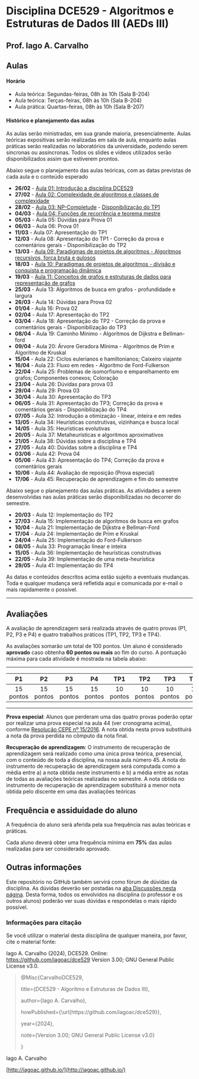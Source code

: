 # Disciplina DCE529 - Algoritmos e Estruturas de Dados III (AEDs III)

## Prof. Iago A. Carvalho

## Aulas

#### Horário

- Aula teórica: Segundas-feiras, 08h às 10h (Sala B-204)
- Aula teórica: Terças-feiras, 08h às 10h (Sala B-204)
- Aula prática: Quartas-feiras, 08h às 10h (Sala B-207)

#### Histórico e planejamento das aulas

As aulas serão ministradas, em sua grande maioria, presencialmente. Aulas teóricas expositivas serão realizadas em sala de aula, enquanto aulas práticas serão realizadas no laboratórios da universidade, podendo serem síncronas ou assíncronas. Todos os slides e vídeos utilizados serão disponibilizados assim que estiverem prontos.  

Abaixo segue o planejamento das aulas teóricas, com as datas previstas de cada aula e o conteúdo esperado

-  **26/02** - [Aula 01: Introdução a disciplina DCE529](https://github.com/iagoac/dce529/blob/main/slides/aula_01.pdf)
-  **27/02** - [Aula 02: Complexidade de algoritmos e classes de complexidade](slides/aula_02.pdf)
-  **28/02** - [Aula 03: NP-Completude](slides/aula_03.pdf) - [Disponibilização do TP1](trabalhos/tp01/descricao.pdf)
-  **04/03** - [Aula 04: Funções de recorrência e teorema mestre](slides/aula_04.pdf)
-  **05/03** - Aula 05: Dúvidas para Prova 01
-  **06/03** - Aula 06: Prova 01
-  **11/03** - Aula 07: Apresentação do TP1
-  **12/03** - Aula 08: Apresentação do TP1 - Correção da prova e comentários gerais - Disponibilização do TP2
-  **13/03** - [Aula 09: Paradigmas de projetos de algoritmos - Algoritmos recursivos, força bruta e gulosos](slides/aula_09.pdf)
-  **18/03** - [Aula 10: Paradigmas de projetos de algoritmos - divisão e conquista e programação dinâmica](slides/aula_10.pdf)
-  **19/03** - [Aula 11: Conceitos de grafos e estruturas de dados para representação de grafos](slides/aula_11.pdf)
-  **25/03** - Aula 13: Algoritmos de busca em grafos - profundidade e largura
-  **26/03** - Aula 14: Dúvidas para Prova 02
-  **01/04** - Aula 16: Prova 02
-  **02/04** - Aula 17: Apresentação do TP2
-  **03/04** - Aula 18: Apresentação do TP2 - Correção da prova e comentários gerais - Disponibilização do TP3
-  **08/04** - Aula 19: Caminho Mínimo - Algoritmos de Dijkstra e Bellman-ford
-  **09/04** - Aula 20: Árvore Geradora Mínima - Algoritmos de Prim e Algoritmo de Kruskal
-  **15/04** - Aula 22: Ciclos eulerianos e hamiltonianos; Caixeiro viajante
-  **16/04** - Aula 23: Fluxo em redes - Algoritmo de Ford-Fulkerson
-  **22/04** - Aula 25: Problemas de isomorfismo e emparelhamento em grafos; Componentes conexos; Coloração
-  **23/04** - Aula 26: Dúvidas para prova 03
-  **29/04** - Aula 29: Prova 03
-  **30/04** - Aula 30: Apresentação do TP3
-  **06/05** - Aula 31: Apresentação do TP3; Correção da prova e comentários gerais - Disponibilização do TP4
-  **07/05** - Aula 32: Introdução a otimização - linear, inteira e em redes
-  **13/05** - Aula 34: Heurísticas construtivas, vizinhança e busca local
-  **14/05** - Aula 35: Heurísticas evolutivas
-  **20/05** - Aula 37: Metaheurísticas e algoritmos aproximativos
-  **21/05** - Aula 38: Dúvidas sobre a disciplina e TP4
-  **27/05** - Aula 40: Dúvidas sobre a disciplina e TP4
-  **03/06** - Aula 42: Prova 04
-  **05/06** - Aula 43: Apresentação do TP4; Correção da prova e comentários gerais
-  **10/06** - Aula 44: Avaliação de reposição (Prova especial)
-  **17/06** - Aula 45: Recuperação de aprendizagem e fim do semestre

Abaixo segue o planejamento das aulas práticas. As atividades a serem desenvolvidas nas aulas práticas serão disponibilizadas no decorrer do semestre.

-  **20/03** - Aula 12: Implementação do TP2
-  **27/03** - Aula 15: Implementação de algoritmos de busca em grafos
-  **10/04** - Aula 21: Implementação de Dijkstra e Bellman-Ford
-  **17/04** - Aula 24: Implementação de Prim e Kruskal
-  **24/04** - Aula 25: Implementação do Ford-Fulkerson
-  **08/05** - Aula 33: Programação linear e inteira
-  **15/05** - Aula 36: Implementação de heurísticas construtivas
-  **22/05** - Aula 39: Implementação de uma meta-heurística
-  **29/05** - Aula 41: Implementação do TP4

As datas e conteúdos descritos acima estão sujeito a eventuais mudanças. Toda e qualquer mudança será refletida aqui e comunicada por e-mail o mais rapidamente o possível.

---

## Avaliações

A avaliação de aprendizagem será realizada através de quatro provas (P1, P2, P3 e P4) e quatro trabalhos práticos (TP1, TP2, TP3 e TP4).
  
As avaliações somarão um total de 100 pontos. Um aluno é considerado **aprovado** caso obtenha **60 pontos ou mais** ao fim do curso. A pontuação máxima para cada atividade é mostrada na tabela abaixo:

---

| P1 | P2 | P3 | P4 | TP1 | TP2 | TP3 | TP4 |
| :------------: | :------------: | :------------: | :------------: | :------------: | :------------: | :------------: | :------------: |
| 15 pontos | 15 pontos | 15 pontos | 15 pontos | 10 pontos | 10 pontos | 10 pontos | 10 pontos|

---

**Prova especial**: Alunos que perderam uma das quatro provas poderão optar por realizar uma prova especial na aula 44 (ver cronograma acima), conforme [Resolução CEPE nº 15/2016](https://www.unifal-mg.edu.br/portal/wp-content/uploads/sites/52/2019/07/15-2016-aprova-Reg.-Geral-Cursos-de-gradua%C3%A7%C3%A3o-11935-8-alterada-pela-016-2019-vide-res-020-2019.pdf  "Resolução CEPE nº 15/2016"). A nota obtida nesta prova substituirá a nota da prova perdida no cômputo da nota final.

**Recuperação de aprendizagem**: O instrumento de recuperação de aprendizagem será realizado como uma única prova teórica, presencial, com o conteúdo de toda a disciplina, na nossa aula número 45. A nota do instrumento de recuperação de aprendizagem será computada como a média entre a) a nota obtida neste instrumento e b) a média entre as notas de todas as avaliações teóricas realizadas no semestre. A nota obtida no instrumento de recuperação de aprendizagem substituirá a menor nota obtida pelo discente em uma das avaliações teóricas

## Frequência e assiduidade do aluno

A frequência do aluno será aferida pela sua frequência nas aulas teóricas e práticas.

Cada aluno deverá obter uma frequência mínima em **75%** das aulas realizadas para ser considerado aprovado.



## Outras informações

Este repositório no GitHub também servirá como fórum de dúvidas da disciplina. As dúvidas deverão ser postadas na [aba Discussões nesta página](https://github.com/iagoac/dce529/discussions). Desta forma, todos os envolvidos na disciplina (o professor e os outros alunos) poderão ver suas dúvidas e respondelas o mais rápido possível.

### Informações para citação

  

Se você utilizar o material desta disciplina de qualquer maneira, por favor, cite o material fonte:

  

Iago A. Carvalho (2024), DCE529. Online: https://github.com/iagoac/dce529 Version 3.00; GNU General Public License v3.0.

  
  

> @Misc{CarvalhoDCE529,
>
> title={DCE529 - Algoritmo e Estruturas de Dados III},
>
> author={Iago A. Carvalho},
>
> howPublished={\url{https&#58;//github\.com/iagoac/dce529}},
>
> year={2024},
> 
> note={Version 3.00; GNU General Public License v3.0}
>
> }


Iago A. Carvalho

[http://iagoac.github.io/](http://iagoac.github.io/)
